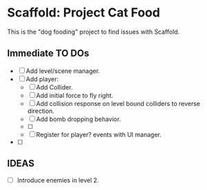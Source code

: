 # Scaffold: Project Cat Food #
This is the "dog fooding" project to find issues with Scaffold. 

## Immediate TO DOs ##
- [ ] Add level/scene manager. 
- [ ] Add player: 
    - [ ] Add Collider. 
    - [ ] Add initial force to fly right. 
    - [ ] Add collision response on level bound colliders to reverse direction. 
    - [ ] Add bomb dropping behavior. 
    - [ ] 
    - [ ] Register for player? events with UI manager. 
- [ ] 

## IDEAS ##
- [ ] Introduce enemies in level 2. 
